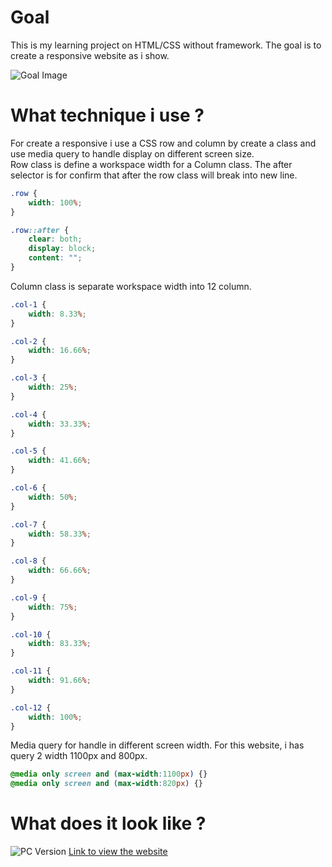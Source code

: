 # Goal
This is my learning project on HTML/CSS without framework. The goal is to create a responsive website as i show.

![Goal Image](https://github.com/Sahapat/HTML-CSS-Responsive-Learn/blob/master/MD-Image/Goal.png)

# What technique i use ?
For create a responsive i use a CSS row and column by create a class and use media query to handle display on different screen size.<br>
Row class is define a workspace width for a Column class. The after selector is for confirm that after the row class will break into new line.

```css
.row {
    width: 100%;
}

.row::after {
    clear: both;
    display: block;
    content: "";
}
```
Column class is separate workspace width into 12 column.

```css
.col-1 {
    width: 8.33%;
}

.col-2 {
    width: 16.66%;
}

.col-3 {
    width: 25%;
}

.col-4 {
    width: 33.33%;
}

.col-5 {
    width: 41.66%;
}

.col-6 {
    width: 50%;
}

.col-7 {
    width: 58.33%;
}

.col-8 {
    width: 66.66%;
}

.col-9 {
    width: 75%;
}

.col-10 {
    width: 83.33%;
}

.col-11 {
    width: 91.66%;
}

.col-12 {
    width: 100%;
}
```

Media query for handle in different screen width. For this website, i has query 2 width 1100px and 800px.

```css
@media only screen and (max-width:1100px) {}
@media only screen and (max-width:820px) {}
```

# What does it look like ?
![PC Version](https://github.com/Sahapat/HTML-CSS-Responsive-Learn/blob/master/MD-Image/screenshot-1.PNG)
[Link to view the website](https://sahapat.github.io/HTML-CSS-Responsive-Learn/)